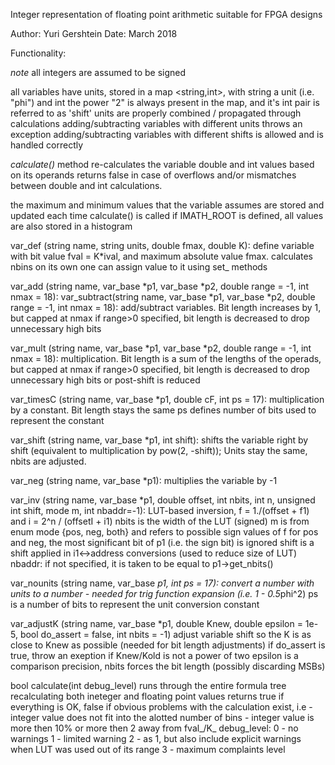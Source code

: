 
 Integer representation of floating point arithmetic suitable for FPGA designs
 
 Author: Yuri Gershtein 
 Date:   March 2018

 Functionality:

  *note* all integers are assumed to be signed

  all variables have units, stored in a map <string,int>, with string a unit (i.e. "phi") and int the power
                   "2" is always present in the map, and it's int pair is referred to as 'shift'
                   units are properly combined / propagated through calculations
                   adding/subtracting variables with different units throws an exception
                   adding/subtracting variables with different shifts is allowed and is handled correctly

*calculate()* method re-calculates the variable double and int values based on its operands
                   returns false in case of overflows and/or mismatches between double and int calculations.

 the maximum and minimum values that the variable assumes are stored and updated each time calculate() is called
 if IMATH_ROOT is defined, all values are also stored in a histogram

 var_def     (string name, string units, double fmax, double K):
                   define variable with bit value fval = K*ival, and maximum absolute value fmax.
                   calculates nbins on its own
                   one can assign value to it using set_ methods 

 var_add     (string name, var_base *p1, var_base *p2, double range = -1, int nmax = 18):
 var_subtract(string name, var_base *p1, var_base *p2, double range = -1, int nmax = 18):
                   add/subtract variables. Bit length increases by 1, but capped at nmax
                   if range>0 specified, bit length is decreased to drop unnecessary high bits

 var_mult    (string name, var_base *p1, var_base *p2, double range = -1, int nmax = 18):
                   multiplication. Bit length is a sum of the lengths of the operads, but capped at nmax
                   if range>0 specified, bit length is decreased to drop unnecessary high bits or post-shift is reduced

 var_timesC  (string name, var_base *p1, double cF, int ps = 17):
                   multiplication by a constant. Bit length stays the same
                   ps defines number of bits used to represent the constant

 var_shift  (string name, var_base *p1, int shift):
                   shifts the variable right by shift (equivalent to multiplication by pow(2, -shift));
                   Units stay the same, nbits are adjusted.

 var_neg    (string name, var_base *p1):
                   multiplies the variable by -1

 var_inv     (string name, var_base *p1, double offset, int nbits, int n, unsigned int shift, mode m, int nbaddr=-1):
                   LUT-based inversion, f = 1./(offset + f1) and  i = 2^n / (offsetI + i1)
                   nbits is the width of the LUT (signed)
                   m is from enum mode {pos, neg, both} and refers to possible sign values of f
                            for pos and neg, the most significant bit of p1 (i.e. the sign bit) is ignored
                   shift is a shift applied in i1<->address conversions (used to reduce size of LUT)
                   nbaddr: if not specified, it is taken to be equal to p1->get_nbits()
                           

 var_nounits (string name, var_base *p1, int ps = 17):
                   convert a number with units to a number - needed for trig function expansion (i.e. 1 - 0.5*phi^2)
                   ps is a number of bits to represent the unit conversion constant

 var_adjustK (string name, var_base *p1, double Knew, double epsilon = 1e-5, bool do_assert = false, int nbits = -1)
                   adjust variable shift so the K is as close to Knew as possible (needed for bit length adjustments) 
                   if do_assert is true, throw an exeption if Knew/Kold is not a power of two
                   epsilon is a comparison precision, nbits forces the bit length (possibly discarding MSBs)


 bool calculate(int debug_level) runs through the entire formula tree recalculating both ineteger and floating point values
                     returns true if everything is OK, false if obvious problems with the calculation exist, i.e
                                  -  integer value does not fit into the alotted number of bins
                                  -  integer value is more then 10% or more then 2 away from fval_/K_ 
                     debug_level:  0 - no warnings
                                   1 - limited warning
                                   2 - as 1, but also include explicit warnings when LUT was used out of its range
                                   3 - maximum complaints level


